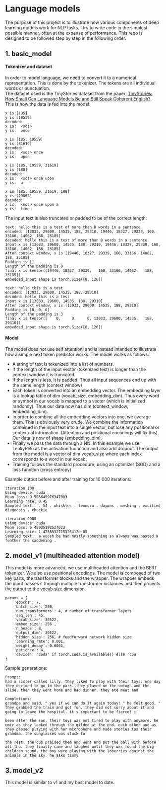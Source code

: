 # Language models
The purpose of this project is to illustrate how various components of deep learning models work for NLP tasks. I try to write code in the simplest possible manner, often at the expense of performance. This repo is designed to be followed step by step in the following order.  

## 1. basic_model
#### Tokenizer and dataset
In order to model language, we need to convert it to a numerical representation. This is done by the tokenizer. The tokens are all individual words or punctuation.  
The dataset used is the TinyStories dataset from the paper: [TinyStories: How Small Can Language Models Be and Still Speak Coherent English?](https://arxiv.org/abs/2305.07759).
This is how the data is fed into the model:
```
x is [185]
y is [19559]
decoded:
x is:  <sos>
y is:  once

x is [185, 19559]
y is [31619]
decoded:
x is:  <sos> once
y is:  upon

x is [185, 19559, 31619]
y is [188]
decoded:
x is:  <sos> once upon
y is:  a

x is [185, 19559, 31619, 188]
y is [29862]
decoded:
x is:  <sos> once upon a
y is:  time
```

The input text is also truncated or padded to be of the correct length:

```
text: hello this is a test of more than 8 words in a sentence
encoded: [13033, 29600, 14535, 188, 29310, 19446, 18327, 29339, 160, 33166, 14062, 188, 25185]
decoded: hello this is a test of more than 8 words in a sentence
Input x is [13033, 29600, 14535, 188, 29310, 19446, 18327, 29339, 160, 33166, 14062, 188, 25185]
After context window, x is [19446, 18327, 29339, 160, 33166, 14062, 188, 25185]
Padding is []
Length of the padding is 0
final x is tensor([19446, 18327, 29339,   160, 33166, 14062,   188, 25185])
embedded_input shape is torch.Size([8, 126])

text: hello this is a test
encoded: [13033, 29600, 14535, 188, 29310]
decoded: hello this is a test
Input x is [13033, 29600, 14535, 188, 29310]
After context window, x is [13033, 29600, 14535, 188, 29310]
Padding is [0, 0, 0]
Length of the padding is 3
final x is tensor([    0,     0,     0, 13033, 29600, 14535,   188, 29310])
embedded_input shape is torch.Size([8, 126])
```
#### Model
The model does not use self attention, and is instead intended to illustrate how a simple next token predictor works. 
The model works as follows:
* A string of text is tokenized into a list of numbers. 
* If the length of the input vector (tokenized text) is longer than the context window it is truncated.
* If the length is less, it is padded. Thus all input sequences end up with the same length (context window)
* Each token is converted into an embedding vector. The embedding layer is a lookup table of dim (vocab_size, embedding_dim). Thus every word or symbol in our vocab is mapped to a vector (which is initialized randomly). Thus our data now has dim (context_window, embedding_dim).
* In order to combine all the embedding vectors into one, we average them. This is obviously very crude. We combine the information contained in the input text into a single vector, but lose any positional or contextual information. (Attention and positional encodings will fix this). Our data is now of shape (embedding_dim).
* Finally we pass the data through a NN. In this example we use LeakyRelu as the activation fuunction and also add dropout. The output from the model is a vector of dim vocab_size where each index corresponds to a word in our vocab.
* Training follows the standard procedure; using an optimizer (SGD) and a loss function (cross entropy)

Example output before and after training for 10 000 iterations:

```
iteration 100
Using device: cuda
Mean loss: 9.505645976347083
Learning rate: 0.45
Sampled text:  . 54 . whiskles . leonora . daywas . meshing . excitied diagnosis . chuckie

iteration 9900
Using device: cuda
Mean loss: 6.46035192527023
Learning rate: 1.4756332715326412e-05
Sampled text:  a woosh be had mostly something so always was pasted a feather the saddening .
```


## 2. model_v1 (multiheaded attention model)
This model is more advanced, we use multiheaded attention and the BERT tokenizer. We also use positional encodings. The model is composed of two key parts, the transformer blocks and the wrapper. The wrapper embeds the input passes it through multiple transformer instances and then projects the output to the vocab size dimension.


```
params = {
    'epochs': 7,
    'batch_size': 200,
    'num_transformers': 4, # number of transformer layers
    'seq_len': 45,
    'vocab_size': 30522,
    'embed_size': 256 ,
    'n_heads': 8,
    'output_dim': 30522,
    'hidden_size': 256, # feedforward network hidden size
    'learning_rate': 0.001,
    'weight_decay': 0.0001,
    'patience': 4,
    'device': 'cuda' if torch.cuda.is_available() else 'cpu'
}
```
Sample generations:
```
Prompt:
had a sister called lilly. they liked to play with their toys. one day they decided to go to the park. they played on the swings and the slide. then they went home and had dinner. they ate meat and

Completions:
grandpa and said, " yes if we can do it again today! " he felt good. " they grabbed the train and got fun. they did not sorry about it and going to leave the hospital. it's important to be fierce! i

been after the sun, their toys was not tired to play with anymore. he emir as they looked through the gilded at the end. each other and as they passed playing with her microphone and made stories tos their grandma. the sunglasses was stuck to

the rest. the cub praised them and went and put the ball with before all tho. they finally came and laughed until they was found the big children sound. the boy were playing with the loberries against the animals in the sky. he asks timmy
```

## 3. model_v2
This model is similar to v1 and my best model to date.